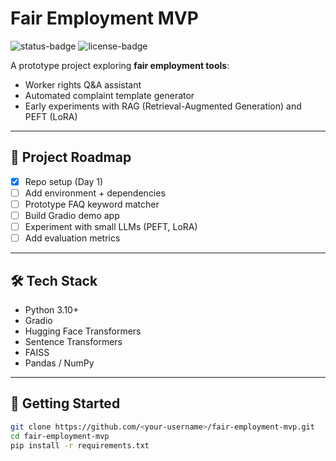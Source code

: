 # Fair Employment MVP

![status-badge](https://img.shields.io/badge/status-in_progress-yellow)
![license-badge](https://img.shields.io/badge/license-MIT-green)

A prototype project exploring **fair employment tools**:  
- Worker rights Q&A assistant  
- Automated complaint template generator  
- Early experiments with RAG (Retrieval-Augmented Generation) and PEFT (LoRA)

---

## 📌 Project Roadmap
- [x] Repo setup (Day 1)
- [ ] Add environment + dependencies
- [ ] Prototype FAQ keyword matcher
- [ ] Build Gradio demo app
- [ ] Experiment with small LLMs (PEFT, LoRA)
- [ ] Add evaluation metrics

---

## 🛠️ Tech Stack
- Python 3.10+
- Gradio
- Hugging Face Transformers
- Sentence Transformers
- FAISS
- Pandas / NumPy

---

## 🚀 Getting Started
```bash
git clone https://github.com/<your-username>/fair-employment-mvp.git
cd fair-employment-mvp
pip install -r requirements.txt